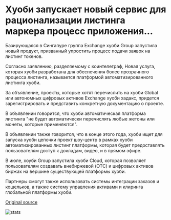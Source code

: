 # Хуоби запускает новый сервис для рационализации листинга маркера процесс приложения...

Базирующаяся в Сингапуре группа Exchange хуоби Group запустила новый продукт, призванный упростить процесс подачи заявок на листинг токенов.

Согласно заявлению, разделяемому с коинтелеграф, Новая услуга, которая хуоби разработана для обеспечения более прозрачного процесса листинга, называется платформой автоматизированного листинга хуоби.

За объявление, проекты, которые хотят перечислить на хуоби Global или автономных цифровых активов Exchange хуоби хадакс, придется зарегистрировать и представить конкретную документацию о проекте.

В объявлении говорится, что хуоби автоматическая платформа листинга "не будет автоматически перечислять любые жетоны или монеты, которые применяются".

В объявлении также говорится, что в конце этого года, хуоби ищет для запуска хуоби цепочки проект шоу-центр в рамках хуоби автоматизированных листинг платформы, которая будет предоставлять пользователям доступ к докладам, видео, и в прямом эфире.

В июле, хоуби Group запустила хуоби Cloud, которая позволяет пользователям создавать внебиржевой (OTC) и цифровых активов биржах на вершине существующей платформы хуоби.

Партнеры смогут также использовать системы интеграции заказов и кошельков, а также систему управления активами и клиринга глобальной платформы хуоби.

[Original source](https://cointelegraph.com/news/huobi-launches-new-service-to-streamline-token-listing-application-process)

![stats](https://c.statcounter.com/11760860/0/a89fa40b/1/ "stats")